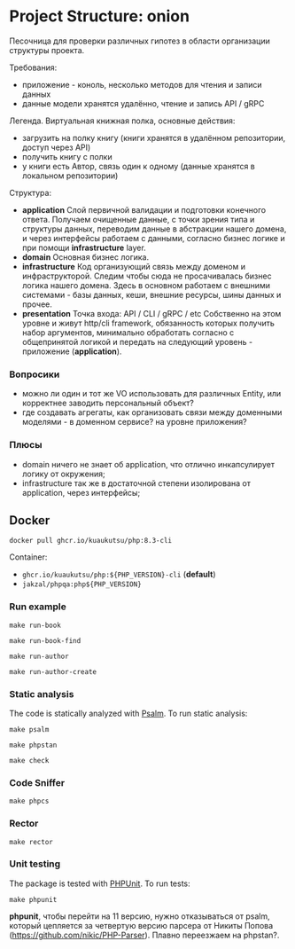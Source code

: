 # Project Structure: onion

Песочница для проверки различных гипотез в области организации структуры проекта.

Требования:
- приложение - коноль, несколько методов для чтения и записи данных
- данные модели хранятся удалённо, чтение и запись API / gRPC

Легенда. Виртуальная книжная полка, основные действия:
- загрузить на полку книгу (книги хранятся в удалённом репозитории, доступ через API)
- получить книгу с полки
- у книги есть Автор, связь один к одному (данные хранятся в локальном репозитории)

Структура:
- **application**
  Слой первичной валидации и подготовки конечного ответа.
  Получаем очищенные данные, с точки зрения типа и структуры данных, переводим данные в абстракции нашего домена, 
  и через интерфейсы работаем с данными, согласно бизнес логике и при помощи **infrastructure** layer.
- **domain**
  Основная бизнес логика.
- **infrastructure**
  Код организующий связь между доменом и инфраструкторой.
  Следим чтобы сюда не просачивалась бизнес логика нашего домена. Здесь в основном работаем с внешними системами - 
  базы данных, кеши, внешние ресурсы, шины данных и прочее.
- **presentation**
  Точка входа: API / CLI / gRPC / etc
  Собственно на этом уровне и живут http/cli framework, обязанность которых получить набор аргументов, 
  минимально обработать согласно с общепринятой логикой и передать на следующий уровень - приложение (**application**).

### Вопросики

- можно ли один и тот же VO использовать для различных Entity, или корректнее заводить персональный объект?
- где создавать агрегаты, как организовать связи между доменными моделями - в доменном сервисе? на уровне приложения?

### Плюсы

+ domain ничего не знает об application, что отлично инкапсулирует логику от окружения;
+ infrastructure так же в достаточной степени изолирована от application, через интерфейсы;

## Docker

```shell
docker pull ghcr.io/kuaukutsu/php:8.3-cli
```

Container:
- `ghcr.io/kuaukutsu/php:${PHP_VERSION}-cli` (**default**)
- `jakzal/phpqa:php${PHP_VERSION}`

### Run example

```shell
make run-book
```

```shell
make run-book-find
```

```shell
make run-author
```

```shell
make run-author-create
```

### Static analysis

The code is statically analyzed with [Psalm](https://psalm.dev/). To run static analysis:

```shell
make psalm
```

```shell
make phpstan
```

```shell
make check
```

### Code Sniffer

```shell
make phpcs
```

### Rector

```shell
make rector
```

### Unit testing

The package is tested with [PHPUnit](https://phpunit.de/). To run tests:

```shell
make phpunit
```
**phpunit**, чтобы перейти на 11 версию, нужно отказываться от psalm,
который цепляется за четвертую версию парсера от Никиты Попова (https://github.com/nikic/PHP-Parser).
Плавно переезжаем на phpstan?.


